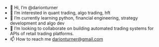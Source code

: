- 👋 Hi, I’m @darionturner
- 👀 I’m interested in quant trading, algo trading, hft
- 🌱 I’m currently learning python, financial engineering, strategy development and algo dev
- 💞️ I’m looking to collaborate on building automated trading systems for APIs of retail trading platforms.
- 📫 How to reach me darionturner@gmail.com

<!---
darionturner/darionturner is a ✨ special ✨ repository because its `README.md` (this file) appears on your GitHub profile.
You can click the Preview link to take a look at your changes.
--->
